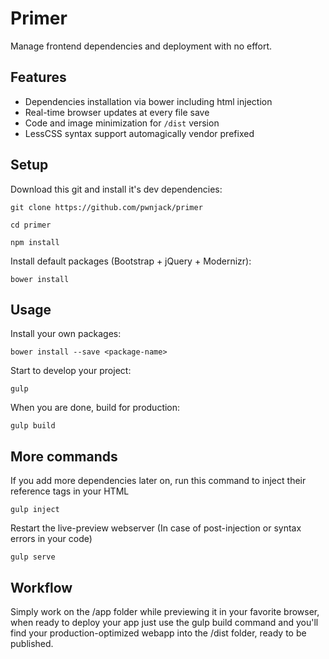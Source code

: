 # Primer

Manage frontend dependencies and deployment with no effort.

## Features

- Dependencies installation via bower including html injection
- Real-time browser updates at every file save
- Code and image minimization for <code>/dist</code> version
- LessCSS syntax support automagically vendor prefixed

## Setup

Download this git and install it's dev dependencies:

	git clone https://github.com/pwnjack/primer

	cd primer

	npm install
	
Install default packages (Bootstrap + jQuery + Modernizr):

	bower install

## Usage

Install your own packages:

	bower install --save <package-name>

Start to develop your project:

	gulp

When you are done, build for production:

	gulp build

## More commands

If you add more dependencies later on, run this command to inject their reference tags in your HTML

	gulp inject

Restart the live-preview webserver (In case of post-injection or syntax errors in your code)

	gulp serve

## Workflow

Simply work on the /app folder while previewing it in your favorite browser, when ready to deploy your app just use the <coed>gulp build</code> command and you'll find your production-optimized webapp into the /dist folder, ready to be published.
